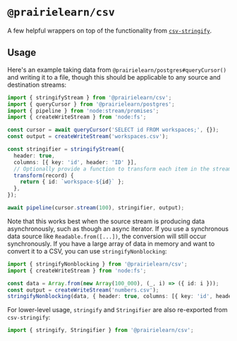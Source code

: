 # `@prairielearn/csv`

A few helpful wrappers on top of the functionality from [`csv-stringify`](https://www.npmjs.com/package/csv-stringify).

## Usage

Here's an example taking data from `@prairielearn/postgres#queryCursor()` and writing it to a file, though this should be applicable to any source and destination streams:

```ts
import { stringifyStream } from '@prairielearn/csv';
import { queryCursor } from '@prairielearn/postgres';
import { pipeline } from 'node:stream/promises';
import { createWriteStream } from 'node:fs';

const cursor = await queryCursor('SELECT id FROM workspaces;', {});
const output = createWriteStream('workspaces.csv');

const stringifier = stringifyStream({
  header: true,
  columns: [{ key: 'id', header: 'ID' }],
  // Optionally provide a function to transform each item in the stream.
  transform(record) {
    return { id: `workspace-${id}` };
  },
});

await pipeline(cursor.stream(100), stringifier, output);
```

Note that this works best when the source stream is producing data asynchronously, such as though an async iterator. If you use a synchronous data source like `Readable.from([...])`, the conversion will still occur synchronously. If you have a large array of data in memory and want to convert it to a CSV, you can use `stringifyNonblocking`:

```ts
import { stringifyNonblocking } from '@prairielearn/csv';
import { createWriteStream } from 'node:fs';

const data = Array.from(new Array(100_000), (_, i) => ({ id: i }));
const output = createWriteStream('numbers.csv');
stringifyNonblocking(data, { header: true, columns: [{ key: 'id', header: 'ID' }] }).pipe(output);
```

For lower-level usage, `stringify` and `Stringifier` are also re-exported from `csv-stringify`:

```ts
import { stringify, Stringifier } from '@prairielearn/csv';
```
